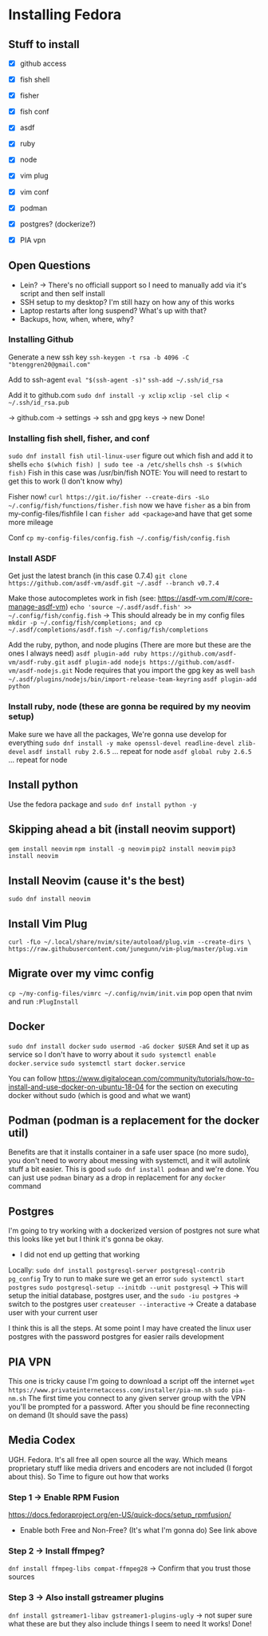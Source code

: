 # Installing Fedora

## Stuff to install
- [x] github access
- [x] fish shell
- [x] fisher
- [x] fish conf
- [x] asdf
- [x] ruby
- [x] node
- [x] vim plug
- [x] vim conf
- [x] podman
- [x] postgres? (dockerize?)
- [x] PIA vpn


## Open Questions
- Lein? -> There's no officiall support so I need to manually add via it's script and then self install
- SSH setup to my desktop? I'm still hazy on how any of this works
- Laptop restarts after long suspend? What's up with that?
- Backups, how, when, where, why?

### Installing Github
Generate a new ssh key
`ssh-keygen -t rsa -b 4096 -C "btenggren20@gmail.com"`

Add to ssh-agent
`eval "$(ssh-agent -s)"`
`ssh-add ~/.ssh/id_rsa`

Add it to github.com
`sudo dnf install -y xclip`
`xclip -sel clip < ~/.ssh/id_rsa.pub`

-> github.com -> settings -> ssh and gpg keys -> new
Done!

### Installing fish shell, fisher, and conf
`sudo dnf install fish util-linux-user`
figure out which fish  and add it to shells
`echo $(which fish) | sudo tee -a /etc/shells`
`chsh -s $(which fish)`
Fish in this case was /usr/bin/fish
NOTE: You will need to restart to get this to work (I don't know why)

Fisher now!
`curl https://git.io/fisher --create-dirs -sLo ~/.config/fish/functions/fisher.fish`
now we have `fisher` as a bin
from my-config-files/fishfile I can `fisher add <package>`and have that get some more mileage

Conf
`cp my-config-files/config.fish ~/.config/fish/config.fish`

### Install ASDF
Get just the latest branch (in this case 0.7.4)
`git clone https://github.com/asdf-vm/asdf.git ~/.asdf --branch v0.7.4`

Make those autocompletes work in fish  (see: https://asdf-vm.com/#/core-manage-asdf-vm)
`echo 'source ~/.asdf/asdf.fish' >> ~/.config/fish/config.fish` -> This should already be in my config files
`mkdir -p ~/.config/fish/completions; and cp ~/.asdf/completions/asdf.fish ~/.config/fish/completions`

Add the ruby, python, and node plugins (There are more but these are the ones I always need)
`asdf plugin-add ruby https://github.com/asdf-vm/asdf-ruby.git`
`asdf plugin-add nodejs https://github.com/asdf-vm/asdf-nodejs.git`
Node requires that you import the gpg key as well
`bash ~/.asdf/plugins/nodejs/bin/import-release-team-keyring`
`asdf plugin-add python`

### Install ruby, node (these are gonna be required by my neovim setup)
Make sure we have all the packages, We're gonna use develop for everything
`sudo dnf install -y make openssl-devel readline-devel zlib-devel`
`asdf install ruby 2.6.5`
... repeat for node
`asdf global ruby 2.6.5`
... repeat for node

## Install python
Use the fedora package and
`sudo dnf install python -y`

## Skipping ahead a bit (install neovim support)
`gem install neovim`
`npm install -g neovim`
`pip2 install neovim`
`pip3 install neovim`

## Install Neovim (cause it's the best)
`sudo dnf install neovim`

## Install Vim Plug
`curl -fLo ~/.local/share/nvim/site/autoload/plug.vim --create-dirs \
    https://raw.githubusercontent.com/junegunn/vim-plug/master/plug.vim`

## Migrate over my vimc config
`cp ~/my-config-files/vimrc ~/.config/nvim/init.vim`
pop open that nvim and run `:PlugInstall`

## Docker
`sudo dnf install docker`
`sudo usermod -aG docker $USER`
 And set it up as service so I don't have to worry about it
`sudo systemctl enable docker.service`
`sudo systemctl start docker.service`

You can follow https://www.digitalocean.com/community/tutorials/how-to-install-and-use-docker-on-ubuntu-18-04 for the section on executing docker without sudo (which is good and what we want)

## Podman (podman is a replacement for the docker util)
Benefits are that it installs container in a safe user space (no more sudo), you don't need to worry about messing with systemctl, and it will autolink stuff a bit easier. This is good
`sudo dnf install podman`
and we're done. You can just use `podman` binary as a drop in replacement for any `docker` command

## Postgres
I'm going to try working with a dockerized version of postgres not sure what this looks like yet but I think it's gonna be okay.
- I did not end up getting that working

Locally:
`sudo dnf install postgresql-server postgresql-contrib pg_config`
Try to run to make sure we get an error `sudo systemctl start postgres`
`sudo postgresql-setup --initdb --unit postgresql` -> This will setup the initial database, postgres user, and the
`sudo -iu postgres` -> switch to the postgres user
`createuser --interactive` -> Create a database user with your current user

I think this is all the steps. At some point I may have created the linux user postgres with the password postgres for easier rails development


## PIA VPN
This one is tricky cause I'm going to download a script off the internet
`wget https://www.privateinternetaccess.com/installer/pia-nm.sh`
`sudo pia-nm.sh`
The first time you connect to any given server group with the VPN you'll be prompted for a password. After you should be fine reconnecting on demand (It should save the pass)

## Media Codex
UGH.
Fedora. It's all free all open source all the way. Which means proprietary stuff like media drivers and encoders are not included (I forgot about this). So Time to figure out how that works

### Step 1 -> Enable RPM Fusion
https://docs.fedoraproject.org/en-US/quick-docs/setup_rpmfusion/
- Enable both Free and Non-Free? (It's what I'm gonna do) See link above

### Step 2 -> Install ffmpeg?
`dnf install ffmpeg-libs compat-ffmpeg28`
-> Confirm that you trust those sources

### Step 3 -> Also install gstreamer plugins
`dnf install gstreamer1-libav gstreamer1-plugins-ugly`
-> not super sure what these are but they also include things I seem to need
It works! Done!
